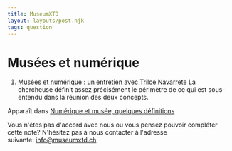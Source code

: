```yaml
---
title: MuseumXTD
layout: layouts/post.njk
tags: question
---
```

# Musées et numérique
  
1. [Musées et numérique : un entretien avec Trilce Navarrete](https://metis-lab.com/2022/05/02/musees-et-numerique-un-entretien-avec-trilce-navarrete/)
   La chercheuse définit assez précisément le périmètre de ce qui est sous-entendu dans la réunion des deux concepts. 

Apparaît dans [Numérique et musée, quelques définitions](app://obsidian.md/Num%C3%A9rique%20et%20mus%C3%A9e,%20quelques%20d%C3%A9finitions)   
 
Vous n'êtes pas d'accord avec nous ou vous pensez pouvoir compléter cette note? N'hésitez pas à nous contacter à l'adresse suivante: [info@museumxtd.ch](mailto:info@museumxtd.ch)